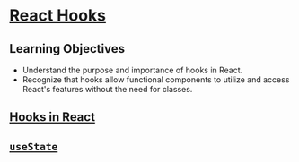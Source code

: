 # [React Hooks](https://login.codingdojo.com/m/754/16723/124586)

## Learning Objectives

- Understand the purpose and importance of hooks in React.
- Recognize that hooks allow functional components to utilize and access React's features without the need for classes.


## [Hooks in React](https://react.dev/reference/react/hooks)

## [`useState`](https://react.dev/reference/react/useState)